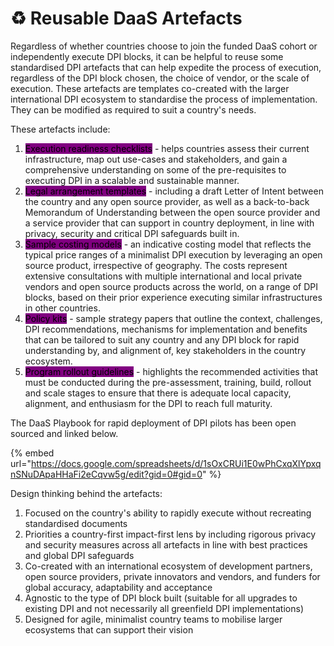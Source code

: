 # ♻️ Reusable DaaS Artefacts

Regardless of whether countries choose to join the funded DaaS cohort or independently execute DPI blocks, it can be helpful to reuse some standardised DPI artefacts that can help expedite the process of execution, regardless of the DPI block chosen, the choice of vendor, or the scale of execution. These artefacts are templates co-created with the larger international DPI ecosystem to standardise the process of implementation. They can be modified as required to suit a country's needs.&#x20;

These artefacts include:&#x20;

1. <mark style="background-color:purple;">Execution readiness checklists</mark> - helps countries assess their current infrastructure, map out use-cases and stakeholders, and gain a comprehensive understanding on some of the pre-requisites to executing DPI in a scalable and sustainable manner.&#x20;
2. <mark style="background-color:purple;">Legal arrangement templates</mark> - including a draft Letter of Intent between the country and any open source provider, as well as a back-to-back Memorandum of Understanding between the open source provider and a service provider that can support in country deployment, in line with privacy, security and critical DPI safeguards built in.&#x20;
3. <mark style="background-color:purple;">Sample costing models</mark> - an indicative costing model that reflects the typical price ranges of a minimalist DPI execution by leveraging an open source product, irrespective of geography. The costs represent extensive consultations with multiple international and local private vendors and open source products across the world, on a range of DPI blocks, based on their prior experience executing similar infrastructures in other countries.&#x20;
4. <mark style="background-color:purple;">Policy kits</mark> - sample strategy papers that outline the context, challenges, DPI recommendations, mechanisms for implementation and benefits that can be tailored to suit any country and any DPI block for rapid understanding by, and alignment of, key stakeholders in the country ecosystem.&#x20;
5. <mark style="background-color:purple;">Program rollout guidelines</mark> - highlights the recommended activities that must be conducted during the pre-assessment, training, build, rollout and scale stages to ensure that there is adequate local capacity, alignment, and enthusiasm for the DPI to reach full maturity.

The DaaS Playbook for rapid deployment of DPI pilots has been open sourced and linked below.&#x20;

{% embed url="https://docs.google.com/spreadsheets/d/1sOxCRUi1E0wPhCxqXlYpxqnSNuDApaHHaFi2eCqvw5g/edit?gid=0#gid=0" %}

Design thinking behind the artefacts:&#x20;

1. Focused on the country's ability to rapidly execute without recreating standardised documents &#x20;
2. Priorities a country-first impact-first lens by including rigorous privacy and security measures across all artefacts in line with best practices and global DPI safeguards&#x20;
3. Co-created with an international ecosystem of development partners, open source providers, private innovators and vendors, and funders for global accuracy, adaptability and acceptance
4. Agnostic to the type of DPI block built (suitable for all upgrades to existing DPI and not necessarily all greenfield DPI implementations)&#x20;
5. Designed for agile, minimalist country teams to mobilise larger ecosystems that can support their vision&#x20;
